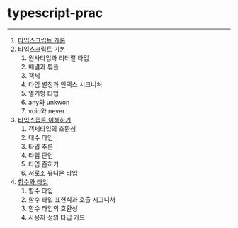 # typescript-prac
---
01. [타입스크립트 개론](https://github.com/kanghyew0n/typescript-prac/blob/main/%ED%95%B8%EB%93%9C%EB%B6%81/01.%20%ED%83%80%EC%9E%85%EC%8A%A4%ED%8A%B8%EB%A6%BD%ED%8A%B8%20%EA%B0%9C%EB%A1%A0.md)
02. [타입스크립트 기본](https://github.com/kanghyew0n/typescript-prac/blob/main/핸드북/02.%20타입스크립트%20기본.md)
    1. 원사타입과 리터럴 타입
    2. 배열과 튜플
    3. 객체
    4. 타입 별칭과 인덱스 시크니쳐
    5. 열거형 타입
    6. any와 unkwon
    7. void와 never
03. [타입스킙트 이해하기](https://github.com/kanghyew0n/typescript-prac/blob/main/%ED%95%B8%EB%93%9C%EB%B6%81/03.%20%ED%83%80%EC%9E%85%EC%8A%A4%ED%81%AC%EB%A6%BD%ED%8A%B8%20%EC%9D%B4%ED%95%B4%ED%95%98%EA%B8%B0.md)
    1. 객체타입의 호환성
    2. 대수 타입
    3. 타입 추론
    4. 타입 단언
    5. 타입 좁히기
    6. 서로소 유니온 타입
04. [함수와 타입](https://github.com/kanghyew0n/typescript-prac/tree/main/section5)
    1. 함수 타입
    2. 함수 타입 표현식과 호출 시그니처
    3. 함수 타입의 호환성
    4. 사용자 정의 타입 가드
